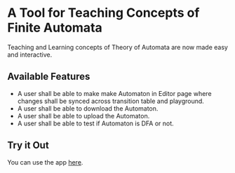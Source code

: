 # A Tool for Teaching Concepts of Finite Automata

Teaching and Learning concepts of Theory of Automata are now made easy and interactive.

## Available Features

- A user shall be able to make make Automaton in Editor page where changes shall be synced across transition table and playground.
- A user shall be able to download the Automaton.
- A user shall be able to upload the Automaton.
- A user shall be able to test if Automaton is DFA or not.

## Try it Out

You can use the app [here](https://anserwaseem.github.io/A-Tool-for-Teaching-Concepts-of-Finite-Automata).
